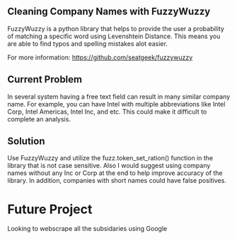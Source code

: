 ## Cleaning Company Names with FuzzyWuzzy
FuzzyWuzzy is a python library that helps to provide the user a probability of matching a specific word using Levenshtein Distance. This
means you are able to find typos and spelling mistakes alot easier.

For more information: https://github.com/seatgeek/fuzzywuzzy

## Current Problem
In several system having a free text field can result in many similar company name. For example, you can have Intel with multiple
abbreviations like Intel Corp, Intel Americas, Intel Inc, and etc. This could make it difficult to complete an analysis. 

## Solution
Use FuzzyWuzzy and utilize the fuzz.token_set_ration() function in the library that is not case sensitive. Also I would suggest
using company names without any Inc or Corp at the end to help improve accuracy of the library. In addition, companies with short names
could have false positives. 

# Future Project
Looking to webscrape all the subsidaries using Google

